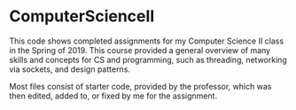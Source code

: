 # ComputerScienceII

This code shows completed assignments for my Computer Science II class in the Spring of 2019. This course provided a general overview of many skills and concepts for CS and programming, such as threading, networking via sockets, and design patterns.

Most files consist of starter code, provided by the professor, which was then edited, added to, or fixed by me for the assignment. 
